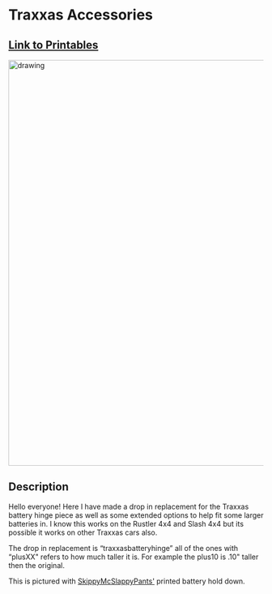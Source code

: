 # **Traxxas Accessories**
## [Link to Printables](https://www.printables.com/model/252703-traxxas-extended-normal-battery-holddown-hinge)
<img src="https://media.printables.com/media/prints/252703/images/2267853_06a79106-401e-4150-ac04-f23893a6e48d/thumbs/cover/640x480/jpeg/img_17681.webp" alt="drawing" width="800"/>

## **Description**

Hello everyone! Here I have made a drop in replacement for the Traxxas battery hinge piece as well as some extended options to help fit some larger batteries in. I know this works on the Rustler 4x4 and Slash 4x4 but its possible it works on other Traxxas cars also.

 

The drop in replacement is “traxxasbatteryhinge” all of the ones with “plusXX" refers to how much taller it is. For example the plus10 is .10" taller then the original. 

 

This is pictured with [SkippyMcSlappyPants'](https://www.printables.com/model/151149-traxxas-rustler-4x4-vxl-battery-strap-for-short-an%2Fcomments) printed battery hold down.



